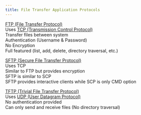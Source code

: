 ```yaml
---
title: File Transfer Application Protocols
---
```


<u>FTP (File Transfer Protocol)</u>  
Uses [TCP (Transmission Control Protocol)](../4%20-%20Transport%20Layer%20Protocols/TCP%20%28Transmission%20Control%20Protocol%29.md)  
Transfer files between system  
Authentication (Username & Password)  
No Encryption  
Full featured (list, add, delete, directory traversal, etc.)

<u>SFTP (Secure File Transfer Protocol)</u>  
Uses TCP  
Similar to FTP but provides encryption  
SFTP is similar to SCP  
SFTP provides interactive clients while SCP is only CMD option

<u>TFTP (Trivial File Transfer Protocol)</u>  
Uses [UDP (User Datagram Protocol)](../4%20-%20Transport%20Layer%20Protocols/UDP%20%28User%20Datagram%20Protocol%29.md)  
No authentication provided  
Can only send and receive files (No directory traversal)